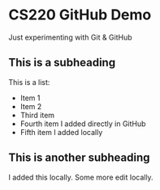 # CS220 GitHub Demo

Just experimenting with Git & GitHub

## This is a subheading

This is a list:
* Item 1
* Item 2
* Third item
* Fourth item I added directly in GitHub
* Fifth item I added locally

## This is another subheading

I added this locally.
Some more edit locally.
